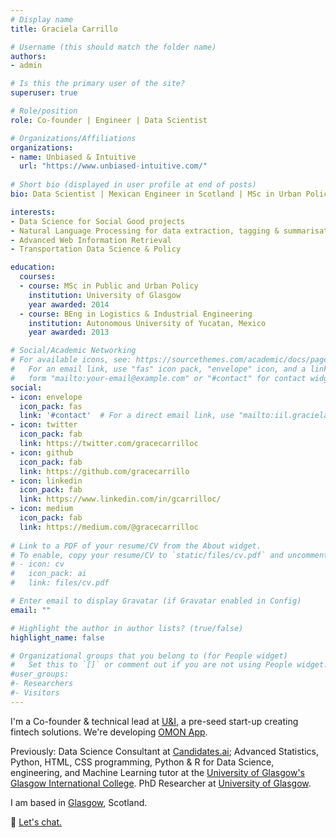 ```yaml
---
# Display name
title: Graciela Carrillo

# Username (this should match the folder name)
authors:
- admin

# Is this the primary user of the site?
superuser: true

# Role/position
role: Co-founder | Engineer | Data Scientist

# Organizations/Affiliations
organizations:
- name: Unbiased & Intuitive
  url: "https://www.unbiased-intuitive.com/"
  
# Short bio (displayed in user profile at end of posts)
bio: Data Scientist | Mexican Engineer in Scotland | MSc in Urban Policy | Transport geek

interests:
- Data Science for Social Good projects
- Natural Language Processing for data extraction, tagging & summarisation
- Advanced Web Information Retrieval
- Transportation Data Science & Policy

education:
  courses:
  - course: MSc in Public and Urban Policy
    institution: University of Glasgow
    year awarded: 2014
  - course: BEng in Logistics & Industrial Engineering
    institution: Autonomous University of Yucatan, Mexico
    year awarded: 2013

# Social/Academic Networking
# For available icons, see: https://sourcethemes.com/academic/docs/page-builder/#icons
#   For an email link, use "fas" icon pack, "envelope" icon, and a link in the
#   form "mailto:your-email@example.com" or "#contact" for contact widget.
social:
- icon: envelope
  icon_pack: fas
  link: '#contact'  # For a direct email link, use "mailto:iil.gracielacarrillo@gmail.com".
- icon: twitter
  icon_pack: fab
  link: https://twitter.com/gracecarrilloc
- icon: github
  icon_pack: fab
  link: https://github.com/gracecarrillo
- icon: linkedin
  icon_pack: fab
  link: https://www.linkedin.com/in/gcarrilloc/
- icon: medium
  icon_pack: fab
  link: https://medium.com/@gracecarrilloc
  
# Link to a PDF of your resume/CV from the About widget.
# To enable, copy your resume/CV to `static/files/cv.pdf` and uncomment the lines below.
# - icon: cv
#   icon_pack: ai
#   link: files/cv.pdf

# Enter email to display Gravatar (if Gravatar enabled in Config)
email: ""

# Highlight the author in author lists? (true/false)
highlight_name: false

# Organizational groups that you belong to (for People widget)
#   Set this to `[]` or comment out if you are not using People widget.
#user_groups:
#- Researchers
#- Visitors
---
```

I'm a Co-founder & technical lead at [U&I](https://www.unbiased-intuitive.com/), a pre-seed start-up creating fintech solutions. We're developing [OMON App](https://www.omon.finance/).

Previously: Data Science Consultant at [Candidates.ai](http://candidates.ai/); Advanced Statistics, Python, HTML, CSS programming, Python & R for Data Science, engineering, and Machine Learning tutor at the [University of Glasgow's Glasgow International College](https://www.kaplanpathways.com/colleges/glasgow-international-college/). PhD Researcher at [University of Glasgow](https://www.gla.ac.uk/research/az/urbantransportationresearch/people/phd/). 

I am based in [Glasgow](https://en.wikipedia.org/wiki/Glasgow), Scotland. 


💬 [Let's chat.](https://calendly.com/gracecarrillo/30-minute-meeting)
